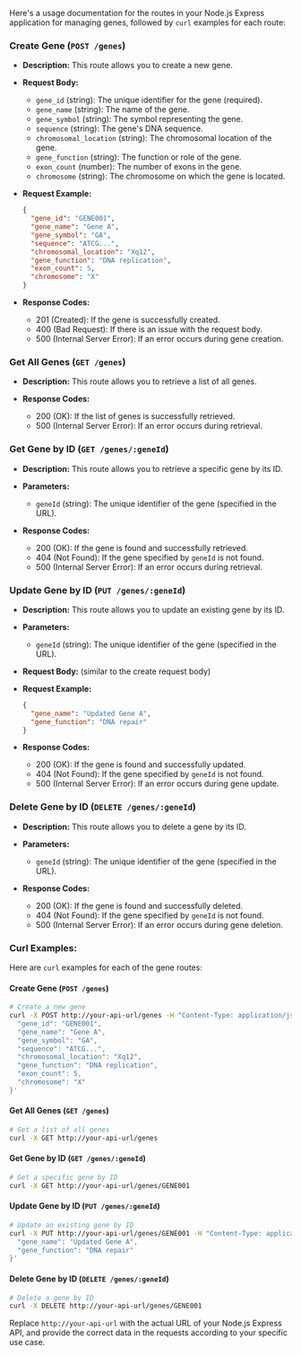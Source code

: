 Here's a usage documentation for the routes in your Node.js Express application for managing genes, followed by `curl` examples for each route:

### Create Gene (`POST /genes`)

- **Description:** This route allows you to create a new gene.

- **Request Body:**
  - `gene_id` (string): The unique identifier for the gene (required).
  - `gene_name` (string): The name of the gene.
  - `gene_symbol` (string): The symbol representing the gene.
  - `sequence` (string): The gene's DNA sequence.
  - `chromosomal_location` (string): The chromosomal location of the gene.
  - `gene_function` (string): The function or role of the gene.
  - `exon_count` (number): The number of exons in the gene.
  - `chromosome` (string): The chromosome on which the gene is located.

- **Request Example:**
  ```json
  {
    "gene_id": "GENE001",
    "gene_name": "Gene A",
    "gene_symbol": "GA",
    "sequence": "ATCG...",
    "chromosomal_location": "Xq12",
    "gene_function": "DNA replication",
    "exon_count": 5,
    "chromosome": "X"
  }
  ```

- **Response Codes:**
  - 201 (Created): If the gene is successfully created.
  - 400 (Bad Request): If there is an issue with the request body.
  - 500 (Internal Server Error): If an error occurs during gene creation.

### Get All Genes (`GET /genes`)

- **Description:** This route allows you to retrieve a list of all genes.

- **Response Codes:**
  - 200 (OK): If the list of genes is successfully retrieved.
  - 500 (Internal Server Error): If an error occurs during retrieval.

### Get Gene by ID (`GET /genes/:geneId`)

- **Description:** This route allows you to retrieve a specific gene by its ID.

- **Parameters:**
  - `geneId` (string): The unique identifier of the gene (specified in the URL).

- **Response Codes:**
  - 200 (OK): If the gene is found and successfully retrieved.
  - 404 (Not Found): If the gene specified by `geneId` is not found.
  - 500 (Internal Server Error): If an error occurs during retrieval.

### Update Gene by ID (`PUT /genes/:geneId`)

- **Description:** This route allows you to update an existing gene by its ID.

- **Parameters:**
  - `geneId` (string): The unique identifier of the gene (specified in the URL).

- **Request Body:** (similar to the create request body)

- **Request Example:**
  ```json
  {
    "gene_name": "Updated Gene A",
    "gene_function": "DNA repair"
  }
  ```

- **Response Codes:**
  - 200 (OK): If the gene is found and successfully updated.
  - 404 (Not Found): If the gene specified by `geneId` is not found.
  - 500 (Internal Server Error): If an error occurs during gene update.

### Delete Gene by ID (`DELETE /genes/:geneId`)

- **Description:** This route allows you to delete a gene by its ID.

- **Parameters:**
  - `geneId` (string): The unique identifier of the gene (specified in the URL).

- **Response Codes:**
  - 200 (OK): If the gene is found and successfully deleted.
  - 404 (Not Found): If the gene specified by `geneId` is not found.
  - 500 (Internal Server Error): If an error occurs during gene deletion.

### Curl Examples:

Here are `curl` examples for each of the gene routes:

#### Create Gene (`POST /genes`)

```bash
# Create a new gene
curl -X POST http://your-api-url/genes -H "Content-Type: application/json" -d '{
  "gene_id": "GENE001",
  "gene_name": "Gene A",
  "gene_symbol": "GA",
  "sequence": "ATCG...",
  "chromosomal_location": "Xq12",
  "gene_function": "DNA replication",
  "exon_count": 5,
  "chromosome": "X"
}'
```

#### Get All Genes (`GET /genes`)

```bash
# Get a list of all genes
curl -X GET http://your-api-url/genes
```

#### Get Gene by ID (`GET /genes/:geneId`)

```bash
# Get a specific gene by ID
curl -X GET http://your-api-url/genes/GENE001
```

#### Update Gene by ID (`PUT /genes/:geneId`)

```bash
# Update an existing gene by ID
curl -X PUT http://your-api-url/genes/GENE001 -H "Content-Type: application/json" -d '{
  "gene_name": "Updated Gene A",
  "gene_function": "DNA repair"
}'
```

#### Delete Gene by ID (`DELETE /genes/:geneId`)

```bash
# Delete a gene by ID
curl -X DELETE http://your-api-url/genes/GENE001
```

Replace `http://your-api-url` with the actual URL of your Node.js Express API, and provide the correct data in the requests according to your specific use case.
